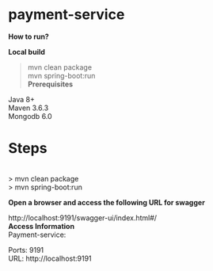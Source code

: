 # payment-service<br>

**How to run?**<br>

**Local build**<br>
> mvn clean package <br>
> mvn spring-boot:run <br>
**Prerequisites**<br>

Java 8+<br>
Maven 3.6.3<br>
Mongodb 6.0<br>
# Steps
<br>
> mvn clean package<br>
> mvn spring-boot:run<br>

 **Open a browser and access the following URL for swagger** <br>

http://localhost:9191/swagger-ui/index.html#/<br>
**Access Information**<br>
Payment-service:<br>

Ports: 9191<br>
URL:  http://localhost:9191<br>
